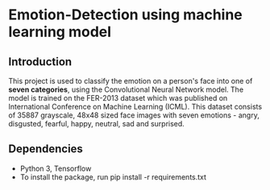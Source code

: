 # Emotion-Detection using machine learning model
## Introduction
This project is used to classify the emotion on a person's face into one of **seven categories**, using the Convolutional Neural Network model. The model is trained on the FER-2013 dataset which was published on International Conference on Machine Learning (ICML). This dataset consists of 35887 grayscale, 48x48 sized face images with seven emotions - angry, disgusted, fearful, happy, neutral, sad and surprised.
## Dependencies
* Python 3, Tensorflow
* To install the package, run pip install -r requirements.txt
